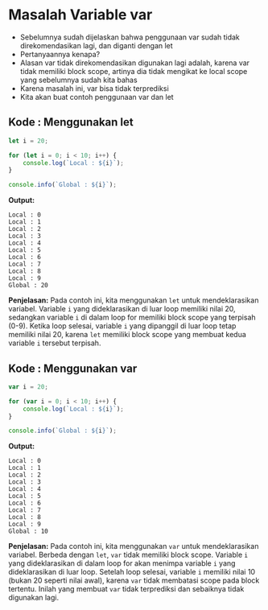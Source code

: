 # Masalah Variable var

- Sebelumnya sudah dijelaskan bahwa penggunaan var sudah tidak direkomendasikan lagi, dan diganti dengan let
- Pertanyaannya kenapa?
- Alasan var tidak direkomendasikan digunakan lagi adalah, karena var tidak memiliki block scope, artinya dia tidak mengikat ke local scope yang sebelumnya sudah kita bahas
- Karena masalah ini, var bisa tidak terprediksi
- Kita akan buat contoh penggunaan var dan let

## Kode : Menggunakan let

```javascript
let i = 20;

for (let i = 0; i < 10; i++) {
    console.log(`Local : ${i}`);
}

console.info(`Global : ${i}`);
```

**Output:**
```
Local : 0
Local : 1
Local : 2
Local : 3
Local : 4
Local : 5
Local : 6
Local : 7
Local : 8
Local : 9
Global : 20
```

**Penjelasan:**
Pada contoh ini, kita menggunakan `let` untuk mendeklarasikan variabel. Variable `i` yang dideklarasikan di luar loop memiliki nilai 20, sedangkan variable `i` di dalam loop for memiliki block scope yang terpisah (0-9). Ketika loop selesai, variable `i` yang dipanggil di luar loop tetap memiliki nilai 20, karena `let` memiliki block scope yang membuat kedua variable `i` tersebut terpisah.

## Kode : Menggunakan var

```javascript
var i = 20;

for (var i = 0; i < 10; i++) {
    console.log(`Local : ${i}`);
}

console.info(`Global : ${i}`);
```

**Output:**
```
Local : 0
Local : 1
Local : 2
Local : 3
Local : 4
Local : 5
Local : 6
Local : 7
Local : 8
Local : 9
Global : 10
```

**Penjelasan:**
Pada contoh ini, kita menggunakan `var` untuk mendeklarasikan variabel. Berbeda dengan `let`, `var` tidak memiliki block scope. Variable `i` yang dideklarasikan di dalam loop for akan menimpa variable `i` yang dideklarasikan di luar loop. Setelah loop selesai, variable `i` memiliki nilai 10 (bukan 20 seperti nilai awal), karena `var` tidak membatasi scope pada block tertentu. Inilah yang membuat `var` tidak terprediksi dan sebaiknya tidak digunakan lagi.
